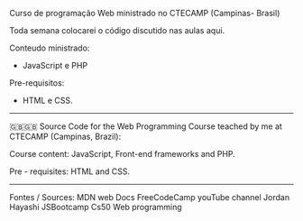 Curso de programação Web ministrado no CTECAMP (Campinas- Brasil)

Toda semana colocarei o código discutido nas aulas aqui.

Conteudo ministrado:
- JavaScript e PHP

Pre-requisitos:
 - HTML e CSS.


 -----------------------
 🇬🇧🇬🇧 Source Code for  the Web Programming Course
 teached by me at CTECAMP (Campinas, Brazil):


 Course content: JavaScript, Front-end frameworks and PHP.
 
 Pre - requisites:  HTML and CSS.
 
----------------

Fontes / Sources:
MDN web Docs
FreeCodeCamp youTube channel
Jordan Hayashi JSBootcamp
Cs50 Web programming


 
